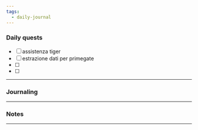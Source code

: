 ```yaml
---
tags:
  - daily-journal
---
```

### Daily quests
- [ ] assistenza tiger
- [ ] estrazione dati per primegate  
- [ ] 
- [ ] 

---
### Journaling


---
### Notes


---
